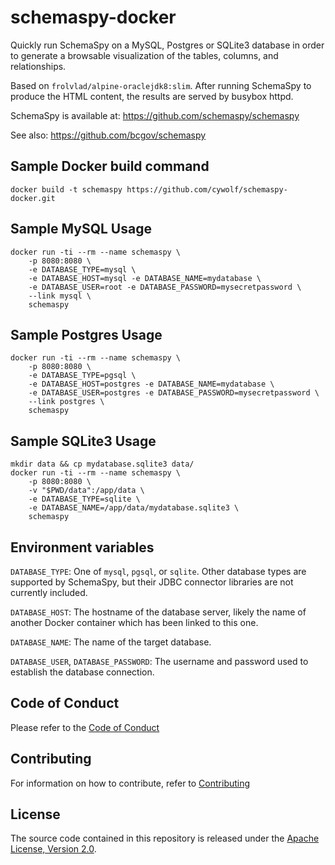 # schemaspy-docker

Quickly run SchemaSpy on a MySQL, Postgres or SQLite3 database in order
to generate a browsable visualization of the tables, columns, and relationships.

Based on `frolvlad/alpine-oraclejdk8:slim`. After running SchemaSpy to produce the
HTML content, the results are served by busybox httpd.

SchemaSpy is available at: https://github.com/schemaspy/schemaspy

See also: https://github.com/bcgov/schemaspy

## Sample Docker build command

```
docker build -t schemaspy https://github.com/cywolf/schemaspy-docker.git
```

## Sample MySQL Usage

```
docker run -ti --rm --name schemaspy \
	-p 8080:8080 \
	-e DATABASE_TYPE=mysql \
	-e DATABASE_HOST=mysql -e DATABASE_NAME=mydatabase \
	-e DATABASE_USER=root -e DATABASE_PASSWORD=mysecretpassword \
	--link mysql \
	schemaspy
```

## Sample Postgres Usage

```
docker run -ti --rm --name schemaspy \
	-p 8080:8080 \
	-e DATABASE_TYPE=pgsql \
	-e DATABASE_HOST=postgres -e DATABASE_NAME=mydatabase \
	-e DATABASE_USER=postgres -e DATABASE_PASSWORD=mysecretpassword \
	--link postgres \
	schemaspy
```

## Sample SQLite3 Usage

```
mkdir data && cp mydatabase.sqlite3 data/
docker run -ti --rm --name schemaspy \
	-p 8080:8080 \
	-v "$PWD/data":/app/data \
	-e DATABASE_TYPE=sqlite \
	-e DATABASE_NAME=/app/data/mydatabase.sqlite3 \
	schemaspy
```

## Environment variables

`DATABASE_TYPE`: One of `mysql`, `pgsql`, or `sqlite`. Other database types are
	supported by SchemaSpy, but their JDBC connector libraries are not currently
	included.

`DATABASE_HOST`: The hostname of the database server, likely the name of
	another Docker container which has been linked to this one.

`DATABASE_NAME`: The name of the target database.

`DATABASE_USER`, `DATABASE_PASSWORD`: The username and password used to establish
	the database connection.

## Code of Conduct

Please refer to the [Code of Conduct](./CODE_OF_CONDUCT.md) 

## Contributing

For information on how to contribute, refer to [Contributing](CONTRIBUTING.md)

## License

The source code contained in this repository is released under the [Apache License, Version 2.0](./LICENSE).